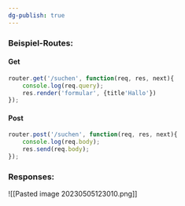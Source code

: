 ```yaml
---
dg-publish: true
---
```

### Beispiel-Routes:

#### Get
```js
router.get('/suchen', function(req, res, next){
	console.log(req.query);
	res.render('formular', {title'Hallo'})
});
```


#### Post
```js
router.post('/suchen', function(req, res, next){
	console.log(req.body);
	res.send(req.body);
});
```


### Responses:
![[Pasted image 20230505123010.png]]